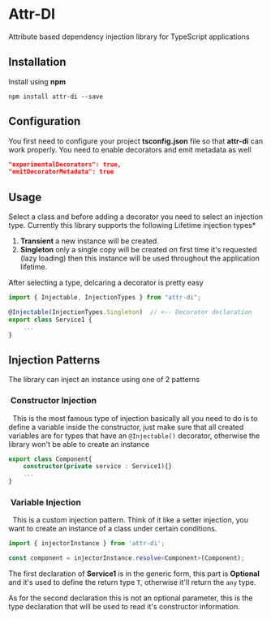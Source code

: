 # Attr-DI
Attribute based dependency injection library for TypeScript applications

## Installation

Install using **npm**

```
npm install attr-di --save
```

## Configuration
You first need to configure your project **tsconfig.json** file so that **attr-di** can work properly. You need to enable decorators and emit metadata as well

```json
"experimentalDecorators": true,
"emitDecoratorMetadata": true
```


## Usage
Select a class and before adding a decorator you need to select an injection type. Currently this library supports the following Lifetime injection types*

1. **Transient** a new instance will be created.
2. **Singleton** only a single copy will be created on first time it's requested (lazy loading) then this instance will be used throughout the application lifetime.

After selecting a type, delcaring a decorator is pretty easy

```typescript
import { Injectable, InjectionTypes } from "attr-di";

@Injectable(InjectionTypes.Singleton)  // <-- Decorator declaration
export class Service1 {
    ...
}
```


## Injection Patterns
The library can inject an instance using one of 2 patterns

### &nbsp;**Constructor Injection**
&nbsp; This is the most famous type of injection basically all you need to do is to define a variable inside the constructor, just make sure that all created variables are for types that have an `@Injectable()` decorator, otherwise the library won't be able to create an instance

```typescript
export class Component{
    constructor(private service : Service1){}
    ...
}
```


### &nbsp;**Variable Injection**
&nbsp; This is a custom injection pattern. Think of it like a setter injection, you want to create an instance of a class under certain conditions.

```typescript
import { injectorInstance } from 'attr-di';

const component = injectorInstance.resolve<Component>(Component);
```

The first declaration of **Service1** is in the generic form, this part is **Optional** and it's used to define the return type `T`, otherwise it'll return the `any` type.

As for the second declaration this is not an optional parameter, this is the type declaration that will be used to read it's constructor information.
